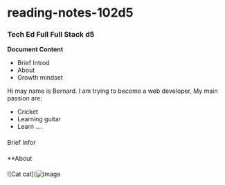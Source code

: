# reading-notes-102d5
### Tech Ed Full  Full Stack d5  

**Document Content**   
- Brief Introd
- About
- Growth mindset

Hi may name is Bernard.  I am trying to become a web developer, My main passion are:
- Cricket
- Learning guitar
- Learn ....     
####   
Brief Infor
####  
**About  
####  
![Cat cat](![image](https://github.com/bernardfernando/reading-notes-102d5/assets/135609352/a3c8c666-11fc-419a-a393-b8cdf5cc7713)  






